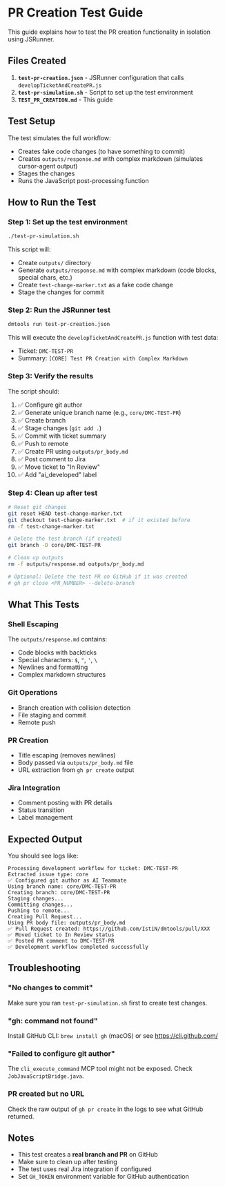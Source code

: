 # PR Creation Test Guide

This guide explains how to test the PR creation functionality in isolation using JSRunner.

## Files Created

1. **`test-pr-creation.json`** - JSRunner configuration that calls `developTicketAndCreatePR.js`
2. **`test-pr-simulation.sh`** - Script to set up the test environment
3. **`TEST_PR_CREATION.md`** - This guide

## Test Setup

The test simulates the full workflow:
- Creates fake code changes (to have something to commit)
- Creates `outputs/response.md` with complex markdown (simulates cursor-agent output)
- Stages the changes
- Runs the JavaScript post-processing function

## How to Run the Test

### Step 1: Set up the test environment
```bash
./test-pr-simulation.sh
```

This script will:
- Create `outputs/` directory
- Generate `outputs/response.md` with complex markdown (code blocks, special chars, etc.)
- Create `test-change-marker.txt` as a fake code change
- Stage the changes for commit

### Step 2: Run the JSRunner test
```bash
dmtools run test-pr-creation.json
```

This will execute the `developTicketAndCreatePR.js` function with test data:
- Ticket: `DMC-TEST-PR`
- Summary: `[CORE] Test PR Creation with Complex Markdown`

### Step 3: Verify the results

The script should:
1. ✅ Configure git author
2. ✅ Generate unique branch name (e.g., `core/DMC-TEST-PR`)
3. ✅ Create branch
4. ✅ Stage changes (`git add .`)
5. ✅ Commit with ticket summary
6. ✅ Push to remote
7. ✅ Create PR using `outputs/pr_body.md`
8. ✅ Post comment to Jira
9. ✅ Move ticket to "In Review"
10. ✅ Add "ai_developed" label

### Step 4: Clean up after test
```bash
# Reset git changes
git reset HEAD test-change-marker.txt
git checkout test-change-marker.txt  # if it existed before
rm -f test-change-marker.txt

# Delete the test branch (if created)
git branch -D core/DMC-TEST-PR

# Clean up outputs
rm -f outputs/response.md outputs/pr_body.md

# Optional: Delete the test PR on GitHub if it was created
# gh pr close <PR_NUMBER> --delete-branch
```

## What This Tests

### Shell Escaping
The `outputs/response.md` contains:
- Code blocks with backticks
- Special characters: `$`, `"`, `'`, `\`
- Newlines and formatting
- Complex markdown structures

### Git Operations
- Branch creation with collision detection
- File staging and commit
- Remote push

### PR Creation
- Title escaping (removes newlines)
- Body passed via `outputs/pr_body.md` file
- URL extraction from `gh pr create` output

### Jira Integration
- Comment posting with PR details
- Status transition
- Label management

## Expected Output

You should see logs like:
```
Processing development workflow for ticket: DMC-TEST-PR
Extracted issue type: core
✅ Configured git author as AI Teammate
Using branch name: core/DMC-TEST-PR
Creating branch: core/DMC-TEST-PR
Staging changes...
Committing changes...
Pushing to remote...
Creating Pull Request...
Using PR body file: outputs/pr_body.md
✅ Pull Request created: https://github.com/IstiN/dmtools/pull/XXX
✅ Moved ticket to In Review status
✅ Posted PR comment to DMC-TEST-PR
✅ Development workflow completed successfully
```

## Troubleshooting

### "No changes to commit"
Make sure you ran `test-pr-simulation.sh` first to create test changes.

### "gh: command not found"
Install GitHub CLI: `brew install gh` (macOS) or see https://cli.github.com/

### "Failed to configure git author"
The `cli_execute_command` MCP tool might not be exposed. Check `JobJavaScriptBridge.java`.

### PR created but no URL
Check the raw output of `gh pr create` in the logs to see what GitHub returned.

## Notes

- This test creates a **real branch and PR** on GitHub
- Make sure to clean up after testing
- The test uses real Jira integration if configured
- Set `GH_TOKEN` environment variable for GitHub authentication
